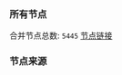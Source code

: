 ### 所有节点
合并节点总数: `5445`
[节点链接](https://github.com/rzhy1/33/raw/master/sub/sub_merge_base64.txt)

### 节点来源
